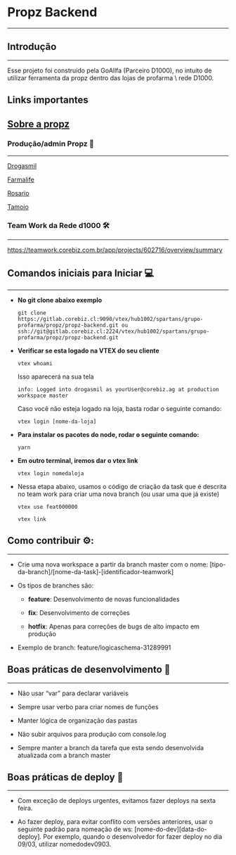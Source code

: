 # Propz Backend

---

## Introdução

---

Esse projeto foi construido pela GoAllfa (Parceiro D1000), no intuito de utilizar ferramenta da propz dentro das lojas de profarma \ rede D1000.

## Links importantes
[Sobre a propz](https://propz.com.br/)
---

### Produção/admin Propz 🛒

---

[Drogasmil](https://drogasmil.myvtex.com/admin/propz)

[Farmalife](https://farmalifebr.myvtex.com/admin/propz)

[Rosario](https://rosario.myvtex.com/admin/propz)

[Tamoio](https://tamoio.myvtex.com/admin/propz)


### Team Work da Rede d1000 🛠️

---

https://teamwork.corebiz.com.br/app/projects/602716/overview/summary


## Comandos iniciais para Iniciar 💻

---

- **No git clone abaixo exemplo**

  `git clone https://gitlab.corebiz.cl:9090/vtex/hub1002/spartans/grupo-profarma/propz/propz-backend.git ou ssh://git@gitlab.corebiz.cl:2224/vtex/hub1002/spartans/grupo-profarma/propz/propz-backend.git`

- **Verificar se esta logado na VTEX do seu cliente**

  `vtex whoami`

  Isso aparecerá na sua tela

  `info: Logged into drogasmil as yourUser@corebiz.ag at production workspace master`

  Caso você não esteja logado na loja, basta rodar o seguinte comando:

  `vtex login [nome-da-loja]`

- **Para instalar os pacotes do node, rodar o seguinte comando:**

  `yarn`

- **Em outro terminal, iremos dar o vtex link**

  `vtex login nomedaloja`

- Nessa etapa abaixo, usamos o código de criação da task que é descrita no team work para criar uma nova branch (ou usar uma que já existe)

  `vtex use feat000000`

  `vtex link`

## Como contribuir ⚙️:

---

- Crie uma nova workspace a partir da branch master com o nome: [tipo-da-branch]/[nome-da-task]-[identificador-teamwork]

- Os tipos de branches são:

  - **feature**: Desenvolvimento de novas funcionalidades

  - **fix**: Desenvolvimento de correções

  - **hotfix**: Apenas para correções de bugs de alto impacto em produção

- Exemplo de branch: feature/logicaschema-31289991

## Boas práticas de desenvolvimento 🔧

---

- Não usar “var” para declarar variáveis

- Sempre usar verbo para criar nomes de funções

- Manter lógica de organização das pastas

- Não subir arquivos para produção com console.log

- Sempre manter a branch da tarefa que esta sendo desenvolvida atualizada com a branch master

## Boas práticas de deploy 🚀

---

- Com exceção de deploys urgentes, evitamos fazer deploys na sexta feira.

- Ao fazer deploy, para evitar conflito com versões anteriores, usar o seguinte padrão para nomeação de ws: [nome-do-dev][data-do-deploy]. Por exemplo, quando o desenvolvedor for fazer deploy no dia 09/03, utilizar nomedodev0903.
